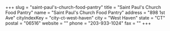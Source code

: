 +++
slug = "saint-paul's-church-food-pantry"
title = "Saint Paul's Church Food Pantry"
name = "Saint Paul's Church Food Pantry"
address = "898 1st Ave"
cityIndexKey = "city-ct-west-haven"
city = "West Haven"
state = "CT"
postal = "06516"
website = ""
phone = "203-933-1024"
fax = ""
+++
